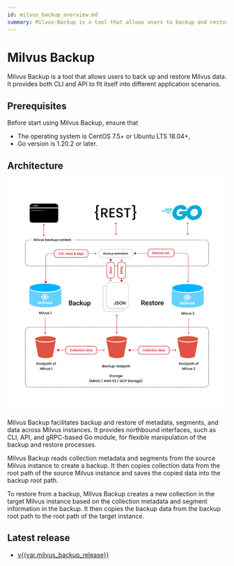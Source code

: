 ```yaml
---
id: milvus_backup_overview.md
summary: Milvus-Backup is a tool that allows users to backup and restore Milvus data. 
---
```


# Milvus Backup

Milvus Backup is a tool that allows users to back up and restore Milvus data. It provides both CLI and API to fit itself into different application scenarios.

## Prerequisites

Before start using Milvus Backup, ensure that

- The operating system is CentOS 7.5+ or Ubuntu LTS 18.04+,
- Go version is 1.20.2 or later.

## Architecture

![Milvus Backup architecture](../../../../assets/milvus_backup_architecture.png)

Milvus Backup facilitates backup and restore of metadata, segments, and data across Milvus instances. It provides northbound interfaces, such as CLI, API, and gRPC-based Go module, for flexible manipulation of the backup and restore processes.

Milvus Backup reads collection metadata and segments from the source Milvus instance to create a backup. It then copies collection data from the root path of the source Milvus instance and saves the copied data into the backup root path.

To restore from a backup, Milvus Backup creates a new collection in the target Milvus instance based on the collection metadata and segment information in the backup. It then copies the backup data from the backup root path to the root path of the target instance.

## Latest release

- [v{{var.milvus_backup_release}}](https://github.com/zilliztech/milvus-backup/releases/tag/v{{var.milvus_backup_release}})
